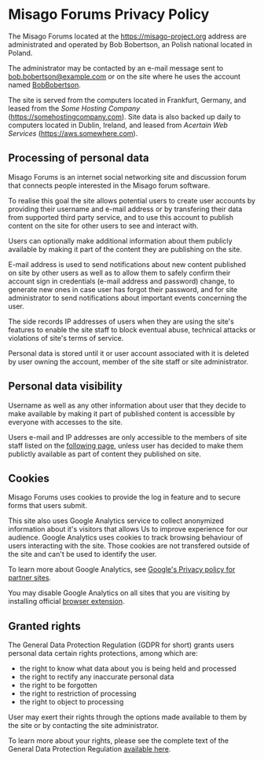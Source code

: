 # Misago Forums Privacy Policy

The Misago Forums located at the https://misago-project.org address are administrated and operated by Bob Bobertson, an Polish national located in Poland.

The administrator may be contacted by an e-mail message sent to bob.bobertson@example.com or on the site where he uses the account named [BobBobertson](https://misago-project.org/u/bobbobertson/1/).

The site is served from the computers located in Frankfurt, Germany, and leased from the *Some Hosting Company* (https://somehostingcompany.com). Site data is also backed up daily to computers located in Dublin, Ireland, and leased from *Acertain Web Services* (https://aws.somewhere.com).


## Processing of personal data

Misago Forums is an internet social networking site and discussion forum that connects people interested in the Misago forum software.

To realise this goal the site allows potential users to create user accounts by providing their username and e-mail address or by transfering their data from supported third party service, and to use this account to publish content on the site for other users to see and interact with.

Users can optionally make additional information about them publicly available by making it part of the content they are publishing on the site.

E-mail address is used to send notifications about new content published on site by other users as well as to allow them to safely confirm their account sign in credentials (e-mail address and password) change, to generate new ones in case user has forgot their password, and for site administrator to send notifications about important events concerning the user.

The side records IP addresses of users when they are using the site's features to enable the site staff to block eventual abuse, technical attacks or violations of site's terms of service.

Personal data is stored until it or user account associated with it is deleted by user owning the account, member of the site staff or site administrator.


## Personal data visibility

Username as well as any other information about user that they decide to make available by making it part of published content is accessible by everyone with accesses to the site.

Users e-mail and IP addresses are only accessible to the members of site staff listed on the [following page](https://misago-project.org/users/team/), unless user has decided to make them publictly available as part of content they published on site.


## Cookies

Misago Forums uses cookies to provide the log in feature and to secure forms that users submit.

This site also uses Google Analytics service to collect anonymized information about it's visitors that allows Us to improve experience for our audience. Google Analytics uses cookies to track browsing behaviour of users interacting with the site. Those cookies are not transfered outside of the site and can't be used to identify the user.

To learn more about Google Analytics, see [Google's Privacy policy for partner sites](https://www.google.com/policies/privacy/partners/).

You may disable Google Analytics on all sites that you are visiting by installing official [browser extension](https://tools.google.com/dlpage/gaoptout).


## Granted rights

The General Data Protection Regulation (GDPR for short) grants users personal data certain rights protections, among which are:

- the right to know what data about you is being held and processed
- the right to rectify any inaccurate personal data
- the right to be forgotten
- the right to restriction of processing
- the right to object to processing

User may exert their rights through the options made available to them by the site or by contacting the site administrator.

To learn more about your rights, please see the complete text of the General Data Protection Regulation [available here](https://eur-lex.europa.eu/legal-content/EN/TXT/?uri=uriserv:OJ.L_.2016.119.01.0001.01.ENG).